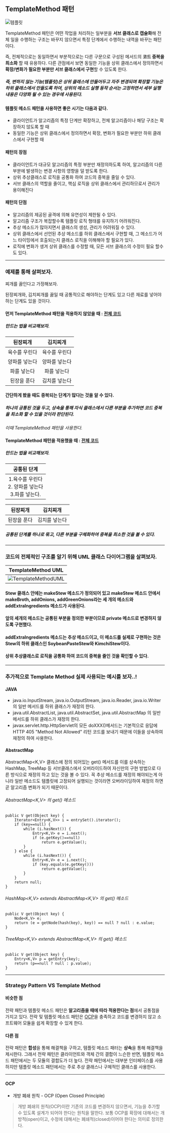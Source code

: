 ## TemplateMethod 패턴

![템플릿](https://github.com/JZU0/Java-design-patterns/assets/97423172/05fc2f5b-da03-4c0c-a7da-a19b537e4e9d)

TemplateMethod 패턴은 어떤 작업을 처리하는 일부분을 **서브 클래스로 캡슐화**해 전체 일을 수행하는 구조는 바꾸지 않으면서 특정 단계에서 수행하는 내역을 바꾸는 패턴이다.


즉, 전체적으로는 동일하면서 부분적으로는 다른 구문으로 구성된 메서드의 **코드 중복을 최소화** 할 때 유용하다.
다른 관점에서 보면 동일한 기능을 상위 클래스에서 정의하면서 **확장/변화가 필요한 부분만 서브 클래스에서 구현**할 수 있도록 한다.


##### 즉, 변하지 않는 기능(템플릿)은 상위 클래스에 만들어두고 자주 변경되며 확장할 기능은 하위 클래스에서 만들도록 하여, 상위의 메소드 실행 동작 순서는 고정하면서 세부 실행 내용은 다양화 될 수 있는 경우에 사용된다.


#### 템플릿 메소드 패턴을 사용하면 좋은 시기는 다음과 같다.
- 클라이언트가 알고리즘의 특정 단계만 확장하고, 전체 알고리즘이나 해당 구조는 확장하지 않도록 할 때
- 동일한 기능은 상위 클래스에서 정의하면서 확장, 변화가 필요한 부분만 하위 클래스에서 구현할 때  


#### 패턴의 장점
- 클라이언트가 대규모 알고리즘의 특정 부분만 재정의하도록 하여, 알고리즘의 다른 부분에 발생하는 변경 사항의 영향을 덜 받도록 한다.
- 상위 추상클래스로 로직을 공통화 하여 코드의 중복을 줄일 수 있다.
- 서브 클래스의 역할을 줄이고, 핵심 로직을 상위 클래스에서 관리하므로서 관리가 용이해진다


#### 패턴의 단점
- 알고리즘의 제공된 골격에 의해 유연성이 제한될 수 있다.
- 알고리즘 구조가 복잡할수록 템플릿 로직 형태를 유지하기 어려워진다.
- 추상 메소드가 많아지면서 클래스의 생성, 관리가 어려워질 수 있다.
- 상위 클래스에서 선언된 추상 메소드를 하위 클래스에서 구현할 때, 그 메소드가 어느 타이밍에서 호출되는지 클래스 로직을 이해해야 할 필요가 있다.
- 로직에 변화가 생겨 상위 클래스를 수정할 때, 모든 서브 클래스의 수정이 필요 할수도 있다.

---


### 예제를 통해 살펴보자.

찌개를 끓인다고 가정해보자.

된장찌개와, 김치찌개를 끓일 때 공통적으로 해야하는 단계도 있고 다른 재료를 넣어야하는 단계도 있을 것이다.


#### 먼저 TemplateMethod 패턴을 적용하지 않았을 때 : [전체 코드](beforeTemplateMethod) 
##### 만드는 법을 비교해보자.
|된장찌개|김치찌개|
|:---:|:---:|
|육수를 우린다|육수를 우린다|
|양파를 넣는다|양파를 넣는다|
|파를 넣는다|파를 넣는다|
|된장을 푼다|김치를 넣는다|

#### 간단하게 봤을 때도 중복되는 단계가 많다는 것을 알 수 있다.

##### 하나의 공통된 것을 두고, 상속을 통해 자식 클래스에서 다른 부분을 추가하면 코드 중복을 최소화 할 수 있을 것이라 판단된다.

*이때 TemplateMethod 패턴을 사용한다.*

#### TemplateMethod 패턴을 적용했을 때 : [전체 코드](afterTemplateMethod) 
##### 만드는 법을 비교해보자.
|                   공통된 단계                    |
|:-------------------------------------------:|
| 1.육수를 우린다<br/>2. 양파를 넣는다<br/>3.파를 넣는다.<br/> | 

|                    된장찌개                     |김치찌개|
|                    :---:                    |:---:|
|                   된장을 푼다                    |김치를 넣는다|


##### 공통된 단계를 하나로 묶고, 다른 부분을 구체화하여 중복을 최소한 것을 볼 수 있다.


---

### 코드의 전체적인 구조를 알기 위해 UML 클래스 다이어그램을 살펴보자.

|<b>TemplateMethod UML</b> |
| :--: |
| ![TemplateMethodUML](https://github.com/JZU0/Java-design-patterns/assets/97423172/869457ca-b6a6-4501-8956-9b111b36115b)|

#### Stew 클래스 안에는 makeStew 메소드가 정의되어 있고 makeStew 메소드 안에서 makeBroth, addOnions, addGreenOnions라는 세 개의 메소드와 addExtraIngredients 메소드가 사용된다.
#### 앞의 세개의 메소드는 공통된 부분을 정의한 부분이므로 private 메소드로 변경하지 않도록 구현했다. 
#### addExtraIngredients 메소드는 추상 메소드이고, 이 메소드를 실제로 구현하는 것은 Stew의 하위 클래스인 SoybeanPasteStew와 KimchiStew이다. 
#### 상위 추상클래스로 로직을 공통화 하여 코드의 중복을 줄인 것을 확인할 수 있다.


---

### 추가적으로 Template Method 실제 사용되는 예시를 보자..!

#### JAVA
- java.io.InputStream, java.io.OutputStream, java.io.Reader, java.io.Writer 의 일반 메서드를 하위 클래스가 재정의 한다.
- java.util.AbstractList, java.util.AbstractSet, java.util.AbstractMap 의 일반 메서드를 하위 클래스가 재정의 한다.
- javax.servlet.http.HttpServlet의 모든 doXXX()메서드는 기본적으로 응답에 HTTP 405 "Method Not Allowed" 리턴 코드를 보내기 때문에 이들을 상속하여 재정의 하여 사용한다.

#### AbstractMap

AbstractMap<K,V> 클래스에 정의 되어있는 get() 메서드를 이를 상속하는 HashMap, TreeMap 등 서브클래스에서 오버라이드하여 자신만의 구현 방법으로 다른 방식으로 재정의 하고 있는 것을 볼 수 있다. 꼭 추상 메소드를 재정의 해야되는게 아니라 일반 메소드도 템플릿에 고정되어 실행되는 것이라면 오버라이딩하여 재정의 하면 곧 알고리즘 변화가 되기 때문이다.

###### AbstractMap<K,V> 의 get() 메소드
```
public V get(Object key) {
    Iterator<Entry<K,V>> i = entrySet().iterator();
    if (key==null) {
        while (i.hasNext()) {
            Entry<K,V> e = i.next();
            if (e.getKey()==null)
                return e.getValue();
        }
    } else {
        while (i.hasNext()) {
            Entry<K,V> e = i.next();
            if (key.equals(e.getKey()))
                return e.getValue();
        }
    }
    return null;
}
```

###### HashMap<K,V> extends AbstractMap<K,V> 의 get() 메소드
```
public V get(Object key) {
    Node<K,V> e;
    return (e = getNode(hash(key), key)) == null ? null : e.value;
}
```

###### TreeMap<K,V> extends AbstractMap<K,V> 의 get() 메소드
```
public V get(Object key) {
    Entry<K,V> p = getEntry(key);
    return (p==null ? null : p.value);
}
```

---

### Strategy Pattern VS Template Method

#### 비슷한 점
전략 패턴과 템플릿 메소드 패턴은 **알고리즘을 때에 따라 적용한다는 점**에서 공통점을 가지고 있다. 전략 및 템플릿 메소드 패턴은 [OCP](#ocp)을 충족하고 코드를 변경하지 않고 소프트웨어 모듈을 쉽게 확장할 수 있게 한다.

#### 다른 점
전략 패턴은 **합성**을 통해 해결책을 구하고, 템플릿 메소드 패터는 **상속**을 통해 해결책을 제시한다. 그래서 전략 패턴은 클라이언트와 객체 간의 결합이 느슨한 반면, 템플릿 메소드 패턴에서는 두 모듈의 결합도가 더 높다.
전략 패턴에서는 대부분 인터페이스를 사용하지만 템플릿 메소드 패턴에서는 주로 추상 클래스나 구체적인 클래스를 사용한다.
 
---

#### OCP
+ 개방 폐쇄 원칙 - OCP (Open Closed Principle)
> 개방 폐쇄의 원칙(OCP)이란 기존의 코드를 변경하지 않으면서, 기능을 추가할 수 있도록 설계가 되어야 한다는 원칙을 말한다. 보통 OCP를 확장에 대해서는 개방적(open)이고, 수정에 대해서는 폐쇄적(closed)이어야 한다는 의미로 정의한다.


 
